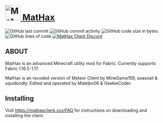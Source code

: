 # <a href="https://mathaxclient.xyz"><img src="http://mathaxclient.xyz/assets/icon.png" alt="MatHax" height="50"/> MatHax</a>
<img src="https://img.shields.io/github/last-commit/Matejko06/MatHaxClient" alt="GitHub last commit"/>
<img src="https://img.shields.io/github/commit-activity/w/Matejko06/MatHaxClient" alt="GitHub commit activity"/>
<img src="https://img.shields.io/github/languages/code-size/Matejko06/MatHaxClient" alt="GitHub code size in bytes"/>
<img src="https://tokei.rs/b1/github/Matejko06/MatHaxClient" alt="GitHub lines of code"/>
<a href="https://mathaxclient.xyz/Discord"><img src="https://img.shields.io/discord/823286525402939402?logo=discord" alt="MatHax Client Discord"/></a>

## ABOUT

MatHax is an advanced Minecraft utility mod for Fabric. Currently supports Fabric 1.16.5-1.17.

MatHax is an recoded version of Meteor Client by MineGame159, seasnail & squidoodly.
Edited and operated by Matejko06 & GeekieCoder.

## Installing
Visit https://mathaxclient.xyz/FAQ for instructions on downloading and installing the client.
